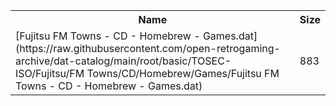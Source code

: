 <table>
<tr><th>Name</th><th>Size</th></tr>
<tr><td>[Fujitsu FM Towns - CD - Homebrew - Games.dat](https://raw.githubusercontent.com/open-retrogaming-archive/dat-catalog/main/root/basic/TOSEC-ISO/Fujitsu/FM Towns/CD/Homebrew/Games/Fujitsu FM Towns - CD - Homebrew - Games.dat)</td><td>883</td></tr>
</table>
